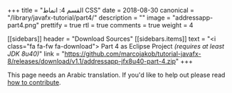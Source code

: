 +++
title = "القسم 4: انماط CSS"
date = 2018-08-30
canonical = "/library/javafx-tutorial/part4/"
description = ""
image = "addressapp-part4.png"
prettify = true
rtl = true
comments = true 
weight = 4

[[sidebars]]
header = "Download Sources"
[[sidebars.items]]
text = "<i class=\"fa fa-fw fa-download\"></i> Part 4 as Eclipse Project <em>(requires at least JDK 8u40)</em>"
link = "https://github.com/marcojakob/tutorial-javafx-8/releases/download/v1.1/addressapp-jfx8u40-part-4.zip"
+++

<div class="alert alert-warning">
  <i class="fa fa-language"></i> This page needs an Arabic translation. If you'd like to help out please read <a href="/library/how-to-contribute/" class="alert-link">how to contribute</a>.
</div>

